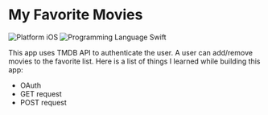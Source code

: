 # My Favorite Movies

![Platform iOS](https://img.shields.io/badge/Platform-iOS-blue.svg) ![Programming Language Swift](https://img.shields.io/badge/Programming_Language-Swift-orange.svg)

This app uses TMDB API to authenticate the user. A user can add/remove movies to the favorite list.
Here is a list of things I learned while building this app:


  - OAuth
  - GET request
  - POST request
